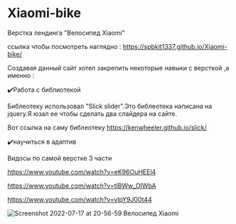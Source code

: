 # Xiaomi-bike
Верстка лендинга "Велосипед Xiaomi"

ссылка чтобы посмотреть наглядно : https://spbkit1337.github.io/Xiaomi-bike/

Создавая данный сайт хотел закрепить некоторые навыки с версткой ,а именно :

✔️Работа с библиотекой

Библеотеку использовал "Slick slider".Это библеотека написана на jquery.Я юзал ее чтобы сделать два слайдера на сайте.

Вот ссылка на саму библеотеку https://kenwheeler.github.io/slick/

✔️научиться в адаптив


Видосы по самой верстке 3 части

https://www.youtube.com/watch?v=eK96OuHEEl4

https://www.youtube.com/watch?v=tlBWw_OIWbA

https://www.youtube.com/watch?v=vlpY9J00t44


![Screenshot 2022-07-17 at 20-56-59 Велосипед Xiaomi](https://user-images.githubusercontent.com/51737588/179418634-0500c7a1-2be0-48c1-895c-5f61fbb3c526.png)
